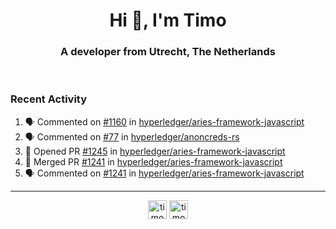 <h1 align="center">Hi 👋, I'm Timo</h1>
<h3 align="center">A developer from Utrecht, The Netherlands</h3>
<br/>
<!-- https://github.com/rahuldkjain/github-profile-readme-generator --!>

<!--  <p align="left"><img src="https://github-readme-stats.vercel.app/api?username=timoglastra&show_icons=true&count_private=true&" alt="timoglastra" /></p> --!>

<!--
Github language stats
<p align="left"><img src="https://github-readme-stats.vercel.app/api/top-langs/?username=timoglastra&layout=compact" alt="timoglastra" /><p>
-->

<!-- Codestats language stats -->
<!-- <p align="left"><img src="https://codestats-readme.vercel.app/api/top-langs/?username=timoglastra&layout=compact&language_count=12" alt="timoglastra" /><p>    --!>
  
<h3>Recent Activity</h3>

<!--START_SECTION:activity-->
1. 🗣 Commented on [#1160](https://github.com/hyperledger/aries-framework-javascript/issues/1160) in [hyperledger/aries-framework-javascript](https://github.com/hyperledger/aries-framework-javascript)
2. 🗣 Commented on [#77](https://github.com/hyperledger/anoncreds-rs/issues/77) in [hyperledger/anoncreds-rs](https://github.com/hyperledger/anoncreds-rs)
3. 💪 Opened PR [#1245](https://github.com/hyperledger/aries-framework-javascript/pull/1245) in [hyperledger/aries-framework-javascript](https://github.com/hyperledger/aries-framework-javascript)
4. 🎉 Merged PR [#1241](https://github.com/hyperledger/aries-framework-javascript/pull/1241) in [hyperledger/aries-framework-javascript](https://github.com/hyperledger/aries-framework-javascript)
5. 🗣 Commented on [#1241](https://github.com/hyperledger/aries-framework-javascript/issues/1241) in [hyperledger/aries-framework-javascript](https://github.com/hyperledger/aries-framework-javascript)
<!--END_SECTION:activity-->

---

<p align="center">
<a href="https://twitter.com/timoglastra" target="blank"><img align="center" src="https://cdn.jsdelivr.net/npm/simple-icons@3.0.1/icons/twitter.svg" alt="timoglastra" height="30" width="30" /></a>
<a href="https://linkedin.com/in/timoglastra" target="blank"><img align="center" src="https://cdn.jsdelivr.net/npm/simple-icons@3.0.1/icons/linkedin.svg" alt="timoglastra" height="30" width="30" /></a>
</p>



